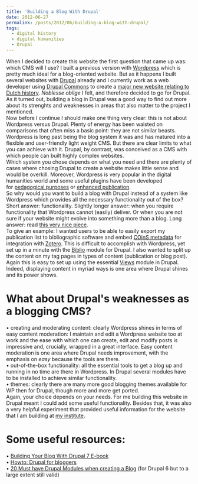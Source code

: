 ```yaml
---
title: 'Building a Blog With Drupal'
date: 2012-06-27
permalink: /posts/2012/06/building-a-blog-with-drupal/
tags:
  - digital history
  - digital humanities
  - Drupal
---
```



When I decided to create this website the first question that came up was\: which CMS will I use? I built a previous version with [Wordpress](https://web.archive.org/web/20231022071003/http://wordpress.org/) which is pretty much ideal for a blog-oriented website. But as it happens I built several websites with [Drupal](https://web.archive.org/web/20231022071003/http://drupal.org/) already and I currently work as a web developer using [Drupal Commons](https://web.archive.org/web/20231022071003/http://drupal.org/project/commons) to create a [major new website relating to Dutch history](https://web.archive.org/web/20231022071003/http://thesurfaceappearanceofthings.com/blog/17-05-2012/building-online-community-historians-netherlands). _Noblesse oblige_ I felt, and therefore decided to go for Drupal. As it turned out, building a blog in Drupal was a good way to find out more about its strenghts and weaknesses in areas that also matter to the project I mentioned.   
Now before I continue I should make one thing very clear\: this is not about Wordpress versus Drupal. Plenty of energy has been waisted on comparisons that often miss a basic point\: they are not similar beasts. Wordpress is long past being the blog system it was and has matured into a flexible and user-friendly light weight CMS. But there are clear limits to what you can achieve with it. Drupal, by contrast, was conceived as a CMS with which people can built highly complex websites.  
Which system you chose depends on what you need and there are plenty of cases where chosing Drupal to create a website makes little sense and would be overkill. Moreover, Wordpress is very popular in the digital humanities world and some useful plugins have been developed for [pedagogical purposes](https://web.archive.org/web/20231022071003/http://chnm.gmu.edu/scholarpress/) or [enhanced publication](https://web.archive.org/web/20231022071003/http://digital-scholarship.ehumanities.nl/epubs/augmenting-wordpress-for-enhanced-publication/).   
So why would you want to build a blog with Drupal instead of a system like Wordpress which provides all the necessary functionality out of the box? Short answer\: functionality. Slightly longer answer\: when you require functionality that Wordpress cannot \(easily\) deliver. Or when you are not sure if your website might evolve into something more than a blog. Long answer\: read [this very nice piece](https://web.archive.org/web/20231022071003/http://www.onyxbits.de/content/howto-build-single-user-blog-drupal).  
To give an example\: I wanted users to be able to easily export my publication list to bibliographic software and embed [COinS metadata](https://web.archive.org/web/20231022071003/http://en.wikipedia.org/wiki/COinS) for integration with [Zotero](https://web.archive.org/web/20231022071003/http://en.wikipedia.org/wiki/COinS). This is difficult to accomplish with Wordpress, yet set up in a minute with the [Biblio](https://web.archive.org/web/20231022071003/http://drupal.org/project/biblio) module for Drupal. I also wanted to split up the content on my tag pages in types of content \(publication or blog post\). Again this is easy to set up using the essential [Views](https://web.archive.org/web/20231022071003/http://www.onyxbits.de/content/howto-build-single-user-blog-drupal) module in Drupal. Indeed, displaying content in myriad ways is one area where Drupal shines and its power shows.    
# What about Drupal's weaknesses as a blogging CMS?  
•	creating and moderating content\: clearly Wordpress shines in terms of easy content moderation\: I maintain and edit a Wordpress website too at work and the ease with which one can create, edit and modify posts is impressive and, crucially, wrapped in a great interface. Easy content moderation is one area where Drupal needs improvement, with the emphasis on _easy_ because the tools are there.  
•	out-of-the-box functionality\: all the essential tools to get a blog up and running in no time are there in Wordpress. In Drupal several modules have to be installed to achieve similar functionality.  
•	themes\: clearly there are many more good blogging themes available for WP then for Drupal, though more and more get ported.  
Again, your choice depends on your needs. For me building this website in Drupal meant I could add some useful functionality. Besides that, it was also a very helpful experiment that provided useful information for the website that I am building at [my institute](https://web.archive.org/web/20231022071003/http://www.huygens.knaw.nl/).    
# Some useful resources\:   
•	[Building Your Blog With Drupal 7 E-book](https://web.archive.org/web/20231022071003/http://learnbythedrop.com/drop/182)  
•	[Howto\: Drupal for bloggers](https://web.archive.org/web/20231022071003/http://www.onyxbits.de/content/howto-build-single-user-blog-drupal)  
•	[20 Must have Drupal Modules when creating a Blog](https://web.archive.org/web/20231022071003/http://mydrupal.com/20_must_have_drupal_modules_when_creating_a_blog) \(for Drupal 6 but to a large extent still valid\)  
